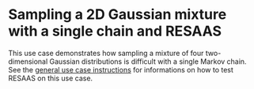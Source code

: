 # Sampling a 2D Gaussian mixture with a single chain and RESAAS
This use case demonstrates how sampling a mixture of four two-dimensional Gaussian distributions is difficult with a single Markov chain. 
See the [general use case instructions](../README.md) for informations on how to test RESAAS on this use case.

